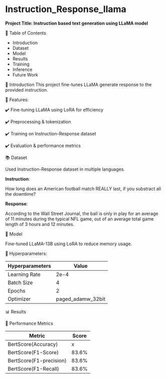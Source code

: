 # Instruction_Response_llama

**Project Title: Instruction based text generation using LLaMA model**

📖 Table of Contents

- Introduction
- Dataset
- Model
- Results
- Training
- Inference
- Future Work

📌 Introduction
This project fine-tunes LLaMA generate response to the provided instruction.

🚀 Features:

✔️ Fine-tuning LLaMA using LoRA for efficiency

✔️ Preprocessing & tokenization

✔️ Training on Instruction-Response dataset

✔️ Evaluation & performance metrics

📚 Dataset

Used Instruction-Response dataset in multiple languages. 

**Instruction**: 

How long does an American football match REALLY last, if you substract all the downtime?

**Response**: 

According to the Wall Street Journal, the ball is only in play for an average of 11 minutes during the typical NFL game, out of an average total game length of 3 hours and 12 minutes. 

🧠 Model

Fine-tuned LLaMA-13B using LoRA to reduce memory usage.

🔧 Hyperparameters:

| Hyperparameters                | Value |
|-----------------------|-------|
| Learning Rate   | 2e-4   |
| Batch Size   | 4 |
| Epochs      | 2 |
| Optimizer      | paged_adamw_32bit |

📊 Results

📌 Performance Metrics

| Metric                | Score |
|-----------------------|-------|
| BertScore(Accuracy)   | x     |
| BertScore(F1-Score)   | 83.6% |
| BertScore(F1-precision)| 83.6% |
| BertScore(F1-Recall)   | 83.6% |


